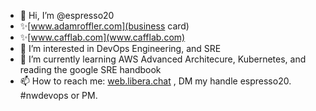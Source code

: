 - 👋 Hi, I’m @espresso20
- ✨[www.adamroffler.com](business card)
- ✨[www.cafflab.com](www.cafflab.com)
- 👀 I’m interested in DevOps Engineering, and SRE
- 🌱 I’m currently learning AWS Advanced Architecure, Kubernetes, and reading the google SRE handbook 
- 📫 How to reach me: [web.libera.chat](IRC) , DM my handle espresso20. #nwdevops or PM.


<!---
espresso20/espresso20 is a ✨ special ✨ repository because its `README.md` (this file) appears on your GitHub profile.
You can click the Preview link to take a look at your changes.
--->

